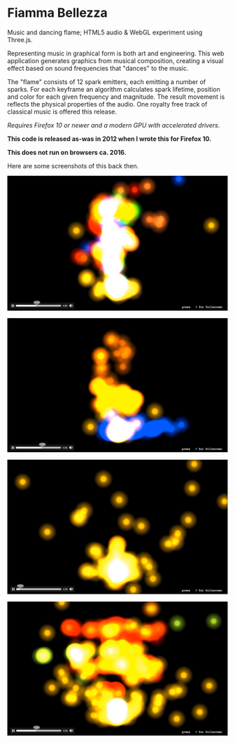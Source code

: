 # Fiamma Bellezza

Music and dancing flame; HTML5 audio & WebGL experiment using Three.js.

Representing music in graphical form is both art and engineering. This web application generates graphics from musical composition, creating a visual effect based on sound frequencies that "dances" to the music.

The "flame" consists of 12 spark emitters, each emitting a number of sparks. For each keyframe an algorithm calculates spark lifetime, position and color for each given frequency and magnitude. The result movement is reflects the physical properties of the audio. One royalty free track of classical music is offered this release.

*Requires Firefox 10 or newer and a modern GPU with accelerated drivers.*

**This code is released as-was in 2012 when I wrote this for Firefox 10.**

**This does not run on browsers ca. 2016.**

Here are some screenshots of this back then.

![](https://github.com/lamikae/FiammaBellezza/blob/master/pictures/pic4.png)

![](https://github.com/lamikae/FiammaBellezza/blob/master/pictures/pic1.png)

![](https://github.com/lamikae/FiammaBellezza/blob/master/pictures/pic2.png)

![](https://github.com/lamikae/FiammaBellezza/blob/master/pictures/pic3.png)

